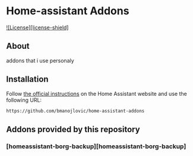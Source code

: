 # Home-assistant Addons

[![License][license-shield]](LICENSE.md)

## About

addons that i use personaly

## Installation

Follow [the official instructions](https://home-assistant.io/hassio/installing_third_party_addons/) on the Home Assistant website and use the following URL:

```txt
https://github.com/bmanojlovic/home-assistant-addons
```

## Addons provided by this repository

### [homeassistant-borg-backup][homeassistant-borg-backup]

